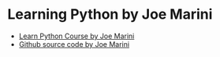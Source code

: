 # Learning Python by Joe Marini

- [Learn Python Course by Joe Marini](https://www.linkedin.com/learning/learning-python-14393370)
- [Github source code by Joe Marini](https://github.com/LinkedInLearning/learning-python-2896241)
